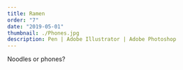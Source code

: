```yaml
---
title: Ramen
order: "7"
date: "2019-05-01"
thumbnail: ./Phones.jpg
description: Pen | Adobe Illustrator | Adobe Photoshop
---
```


Noodles or phones?
